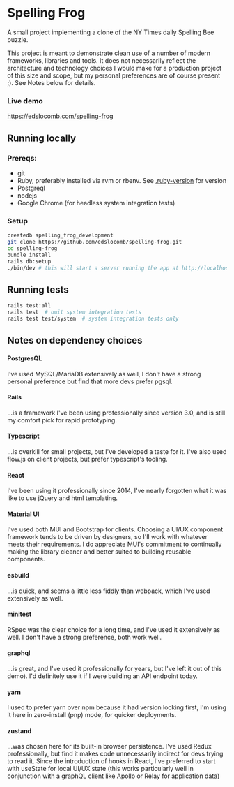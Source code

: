# Spelling Frog

A small project implementing a clone of the NY Times
daily Spelling Bee puzzle.

This project is meant to demonstrate clean use of a number of modern
frameworks, libraries and tools. It does not necessarily reflect the
architecture and technology choices I would make for a production
project of this size and scope, but my personal preferences are of
course present ;).  See Notes below for details.

### Live demo

https://edslocomb.com/spelling-frog

## Running locally

### Prereqs:
- git
- Ruby, preferably installed via rvm or rbenv.  See [.ruby-version](./.ruby-version) for version
- Postgreql
- nodejs
- Google Chrome (for headless system integration tests)

### Setup
```sh
createdb spelling_frog_development
git clone https://github.com/edslocomb/spelling-frog.git
cd spelling-frog
bundle install
rails db:setup
./bin/dev # this will start a server running the app at http://localhost:3000
```

## Running tests

```sh
rails test:all
rails test  # omit system integration tests
rails test test/system  # system integration tests only
```

## Notes on dependency choices

#### PostgresQL
  I've used MySQL/MariaDB extensively as well, I don't have a strong
  personal preference but find that more devs prefer pgsql.

#### Rails
  ...is a framework I've been using professionally since version 3.0,
  and is still my comfort pick for rapid prototyping.

#### Typescript
  ...is overkill for small projects, but I've developed a taste for
  it.  I've also used flow.js on client projects, but prefer typescript's
  tooling.

#### React
  I've been using it professionally since 2014, I've nearly forgotten
  what it was like to use jQuery and html templating.

#### Material UI
  I've used both MUI and Bootstrap for clients.  Choosing a UI/UX
  component framework tends to be driven by designers, so I'll work
  with whatever meets their requirements.  I do appreciate MUI's
  commitment to continually making the library cleaner and better
  suited to building reusable components.

#### esbuild
  ...is quick, and seems a little less fiddly than webpack, which I've
  used extensively as well.

#### minitest
  RSpec was the clear choice for a long time, and I've used it
  extensively as well.  I don't have a strong preference, both work
  well.

#### graphql
  ...is great, and I've used it professionally for years, but I've
  left it out of this demo).  I'd definitely use it if I were building
  an API endpoint today.

#### yarn
  I used to prefer yarn over npm because it had version locking first,
  I'm using it here in zero-install (pnp) mode, for quicker
  deployments.

#### zustand
  ...was chosen here for its built-in browser persistence.  I've used
  Redux professionally, but find it makes code unnecessarily indirect
  for devs trying to read it.  Since the introduction of hooks in
  React, I've preferred to start with useState for local UI/UX state
  (this works particularly well in conjunction with a graphQL client
  like Apollo or Relay for application data)
